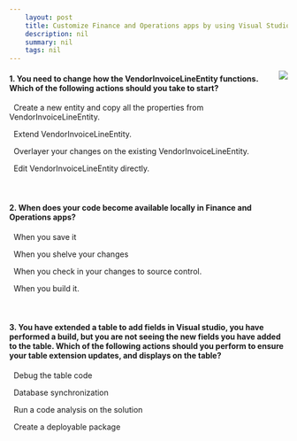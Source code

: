 ```yaml
---
    layout: post
    title: Customize Finance and Operations apps by using Visual Studio  
    description: nil
    summary: nil
    tags: nil
---
```



 <a target="_blank" href="https://docs.microsoft.com/en-us/learn/modules/customize-visual-studio-finance-operations/8-check/"><i class="fas fa-external-link-alt"></i> </a>
 <img align="right" src="https://docs.microsoft.com/en-us/learn/achievements/customize-using-vs-dynamics-365-finance-operations.svg">
####  1. You need to change how the VendorInvoiceLineEntity functions. Which of the following actions should you take to start?


<i class='far fa-square'></i> &nbsp;&nbsp;Create a new entity and copy all the properties from VendorInvoiceLineEntity.

<i class='fas fa-check-square' style='color: Dodgerblue;'></i> &nbsp;&nbsp;Extend VendorInvoiceLineEntity.

<i class='far fa-square'></i> &nbsp;&nbsp;Overlayer your changes on the existing VendorInvoiceLineEntity.

<i class='far fa-square'></i> &nbsp;&nbsp;Edit VendorInvoiceLineEntity directly.
<br />
<br />
<br />

####  2. When does your code become available locally in Finance and Operations apps?


<i class='far fa-square'></i> &nbsp;&nbsp;When you save it

<i class='far fa-square'></i> &nbsp;&nbsp;When you shelve your changes

<i class='far fa-square'></i> &nbsp;&nbsp;When you check in your changes to source control.

<i class='fas fa-check-square' style='color: Dodgerblue;'></i> &nbsp;&nbsp;When you build it.
<br />
<br />
<br />

####  3. You have extended a table to add fields in Visual studio, you have performed a build, but you are not seeing the new fields you have added to the table. Which of the following actions should you perform to ensure your table extension updates, and displays on the table?


<i class='far fa-square'></i> &nbsp;&nbsp;Debug the table code

<i class='fas fa-check-square' style='color: Dodgerblue;'></i> &nbsp;&nbsp;Database synchronization

<i class='far fa-square'></i> &nbsp;&nbsp;Run a code analysis on the solution

<i class='far fa-square'></i> &nbsp;&nbsp;Create a deployable package
<br />
<br />
<br />
